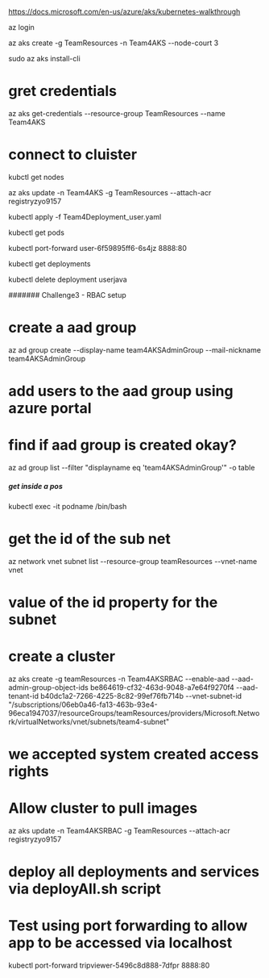 https://docs.microsoft.com/en-us/azure/aks/kubernetes-walkthrough

az login

az aks create -g TeamResources -n Team4AKS --node-court 3

sudo az aks install-cli

# gret credentials
az aks get-credentials --resource-group TeamResources --name Team4AKS


# connect to cluister
kubctl get nodes

az aks update -n Team4AKS -g TeamResources --attach-acr registryzyo9157

kubectl apply -f Team4Deployment_user.yaml 

kubectl get pods

kubectl port-forward user-6f59895ff6-6s4jz 8888:80

kubectl get deployments

kubectl delete deployment userjava
 
 
####### Challenge3 - RBAC setup

# create a aad group
az ad group create --display-name team4AKSAdminGroup --mail-nickname team4AKSAdminGroup

# add users to the aad group using azure portal

# find if aad group is created okay?
az ad group list --filter "displayname eq 'team4AKSAdminGroup'" -o table


##### get inside a pos #######
kubectl exec -it podname /bin/bash

# get the id of the sub net
az network vnet subnet  list --resource-group teamResources --vnet-name vnet
# value of the id property for the subnet

# create a cluster
az aks create -g teamResources -n Team4AKSRBAC --enable-aad --aad-admin-group-object-ids be864619-cf32-463d-9048-a7e64f9270f4 --aad-tenant-id b40dc1a2-7266-4225-8c82-99ef76fb714b --vnet-subnet-id "/subscriptions/06eb0a46-fa13-463b-93e4-96eca1947037/resourceGroups/teamResources/providers/Microsoft.Network/virtualNetworks/vnet/subnets/team4-subnet"
# we accepted system created access rights 

# Allow cluster to pull images 
az aks update -n Team4AKSRBAC -g TeamResources --attach-acr registryzyo9157

# deploy all deployments and services via deployAll.sh script

# Test using port forwarding to allow app to be accessed via localhost
kubectl port-forward tripviewer-5496c8d888-7dfpr 8888:80
